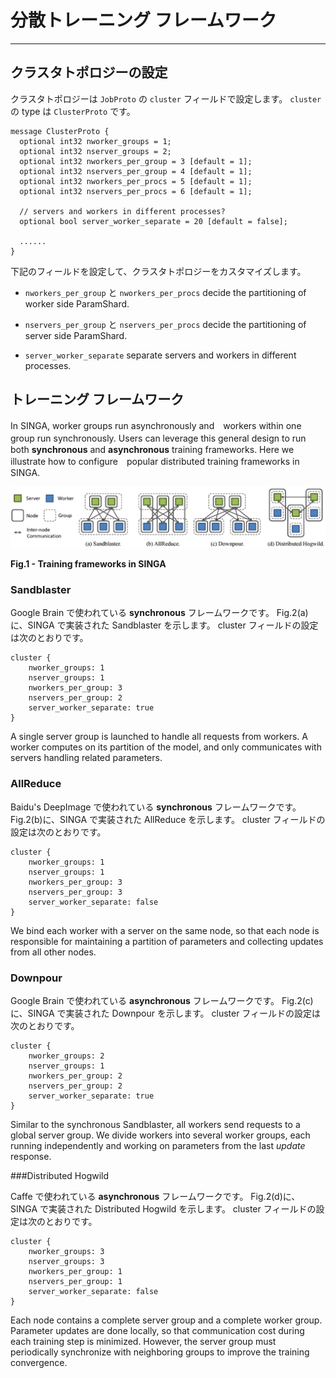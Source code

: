# 分散トレーニング フレームワーク

---

## クラスタトポロジーの設定

クラスタトポロジーは `JobProto` の `cluster` フィールドで設定します。
`cluster` の type は `ClusterProto` です。

    message ClusterProto {
      optional int32 nworker_groups = 1;
      optional int32 nserver_groups = 2;
      optional int32 nworkers_per_group = 3 [default = 1];
      optional int32 nservers_per_group = 4 [default = 1];
      optional int32 nworkers_per_procs = 5 [default = 1];
      optional int32 nservers_per_procs = 6 [default = 1];

      // servers and workers in different processes?
      optional bool server_worker_separate = 20 [default = false];

      ......
    }


下記のフィールドを設定して、クラスタトポロジーをカスタマイズします。

  * `nworkers_per_group` と `nworkers_per_procs`
  decide the partitioning of worker side ParamShard.

  * `nservers_per_group` と `nservers_per_procs`
  decide the partitioning of server side ParamShard.

  * `server_worker_separate`
  separate servers and workers in different processes.

## トレーニング フレームワーク

In SINGA, worker groups run asynchronously and　workers within one group run synchronously.
Users can leverage this general design to run　both **synchronous** and **asynchronous** training frameworks.
Here we illustrate how to configure　popular distributed training frameworks in SINGA.

<img src="../../_static/images/frameworks.png" style="width: 800px"/>
<p><strong> Fig.1 - Training frameworks in SINGA</strong></p>

### Sandblaster

Google Brain で使われている **synchronous** フレームワークです。
Fig.2(a)に、SINGA で実装された Sandblaster を示します。
cluster フィールドの設定は次のとおりです。

    cluster {
        nworker_groups: 1
        nserver_groups: 1
        nworkers_per_group: 3
        nservers_per_group: 2
        server_worker_separate: true
    }

A single server group is launched to handle all requests from workers.
A worker computes on its partition of the model,
and only communicates with servers handling related parameters.


### AllReduce

Baidu's DeepImage で使われている **synchronous** フレームワークです。
Fig.2(b)に、SINGA で実装された AllReduce を示します。
cluster フィールドの設定は次のとおりです。

    cluster {
        nworker_groups: 1
        nserver_groups: 1
        nworkers_per_group: 3
        nservers_per_group: 3
        server_worker_separate: false
    }

We bind each worker with a server on the same node, so that each
node is responsible for maintaining a partition of parameters and
collecting updates from all other nodes.

### Downpour

Google Brain で使われている **asynchronous** フレームワークです。
Fig.2(c)に、SINGA で実装された Downpour を示します。
cluster フィールドの設定は次のとおりです。

    cluster {
        nworker_groups: 2
        nserver_groups: 1
        nworkers_per_group: 2
        nservers_per_group: 2
        server_worker_separate: true
    }

Similar to the synchronous Sandblaster, all workers send
requests to a global server group. We divide workers into several
worker groups, each running independently and working on parameters
from the last *update* response.

###Distributed Hogwild

Caffe で使われている **asynchronous** フレームワークです。
Fig.2(d)に、SINGA で実装された Distributed Hogwild を示します。
cluster フィールドの設定は次のとおりです。

    cluster {
        nworker_groups: 3
        nserver_groups: 3
        nworkers_per_group: 1
        nservers_per_group: 1
        server_worker_separate: false
    }

Each node contains a complete server group and a complete worker group.
Parameter updates are done locally, so that communication cost
during each training step is minimized.
However, the server group must periodically synchronize with
neighboring groups to improve the training convergence.
